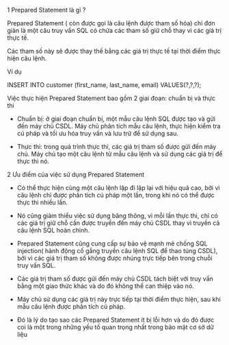 1 Prepared Statement là gì ?

Prepared Statement ( còn được gọi là câu lệnh được tham số hóa) chỉ đơn giản là một câu truy vấn SQL có chứa các tham số giữ chỗ thay vì các giá trị thực tế.

Các tham số này sẽ được thay thế bằng các giá trị thực tế tại thời điểm thực hiện câu lệnh.

Ví dụ

INSERT INTO customer (first_name, last_name, email) VALUES(?,?,?);

Việc thực hiện Prepared Statement bao gồm 2 giai đoạn: chuẩn bị và thực thi

* Chuẩn bị: ở giai đoạn chuẩn bị, một mẫu câu lệnh SQL được tạo và gửi đến máy chủ CSDL. Máy chủ phân tích mẫu câu lệnh, thực hiện kiểm tra cú pháp và tối ưu hóa truy vấn và lưu trữ để sử dụng sau.

* Thực thi: trong quá trình thực thi, các giá trị tham số được gửi đến máy chủ. Máy chủ tạo một câu lệnh từ mẫu câu lệnh và sử dụng các giá trị để thực thi nó.

2 Ưu điểm của việc sử dụng Prepared Statement

+ Có thể thực hiện cùng một câu lệnh lặp đi lặp lại với hiệu quả cao, bởi vì câu lệnh chỉ được phân tích cú pháp một lần, trong khi nó có thể được thực thi nhiều lần. 

+ Nó cũng giảm thiểu việc sử dụng băng thông, vì mỗi lần thực thi, chỉ có các giá trị giữ chỗ cần được truyền đến máy chủ CSDL thay vì truyền cả câu lệnh SQL hoàn chỉnh.

+ Prepared Statement cũng cung cấp sự bảo vệ mạnh mẽ chống SQL injection( hành động cố gắng truyền câu lệnh SQL để thao túng CSDL), bởi vì các giá trị tham số không được nhúng trực tiếp bên trong chuỗi truy vấn SQL.

+ Các giá trị tham số được gửi đến máy chủ CSDL tách biệt với truy vấn bằng một giao thức khác và do đó không thể can thiệp vào nó.

+ Máy chủ sử dụng các giá trị này trực tiếp tại thời điểm thực hiện, sau khi mẫu câu lệnh được phân tích cú pháp.

+ Đó là lý do tạo sao các Prepared Statement ít bị lỗi hơn và do đó được coi là một trong những yếu tố quan trọng nhất trong bảo mật cơ sở dữ liệu
